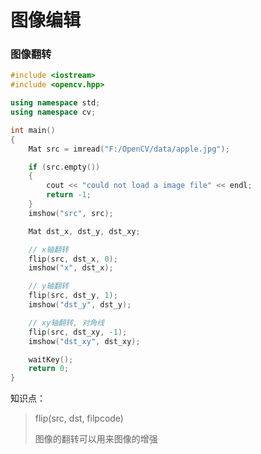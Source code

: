 # 图像编辑

### 图像翻转

```cpp
#include <iostream>
#include <opencv.hpp>

using namespace std;
using namespace cv;

int main()
{
	Mat src = imread("F:/OpenCV/data/apple.jpg");

	if (src.empty())
	{
		cout << "could not load a image file" << endl;
		return -1;
	}
	imshow("src", src);

	Mat dst_x, dst_y, dst_xy;

	// x轴翻转
	flip(src, dst_x, 0);
	imshow("x", dst_x);

	// y轴翻转
	flip(src, dst_y, 1);
	imshow("dst_y", dst_y);

	// xy轴翻转, 对角线
	flip(src, dst_xy, -1);
	imshow("dst_xy", dst_xy);

	waitKey();
	return 0;
}
```

知识点：

> flip(src, dst, filpcode)
>
> 图像的翻转可以用来图像的增强 

### 

